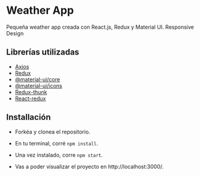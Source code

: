 # Weather App

Pequeña weather app creada con React.js, Redux y Material UI. Responsive Design

## Librerías utilizadas

- [Axios](https://www.npmjs.com/package/axios)
- [Redux](https://www.npmjs.com/package/redux)
- [@material-ui/core](https://www.npmjs.com/package/@material-ui/core)
- [@material-ui/icons](https://www.npmjs.com/package/@material-ui/icons)
- [Redux-thunk](https://www.npmjs.com/package/redux-thunk)
- [React-redux](https://www.npmjs.com/package/react-redux)

## Installación

- Forkéa y clonea el repositorio.

- En tu terminal, corré `npm install`.
- Una vez instalado, corre `npm start`.
- Vas a poder visualizar el proyecto en http://localhost:3000/.
